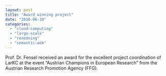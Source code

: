 ```yaml
---
layout: post
title: "Award winning project"
date: "2010-06-30"
categories: 
  - "cloud-computing"
  - "large-scale"
  - "reasoning"
  - "semantic-web"
---
```


Prof. Dr. Fensel received an award for the excellent project coordination of LarKC at the event “Austrian Champions in European Research” from the Austrian Research Promotion Agency (FFG).
